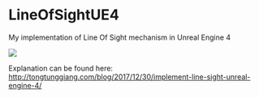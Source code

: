 # LineOfSightUE4
My implementation of Line Of Sight mechanism in Unreal Engine 4

![](https://i.imgur.com/O2l5qKu.png "")

Explanation can be found here: http://tongtunggiang.com/blog/2017/12/30/implement-line-sight-unreal-engine-4/
